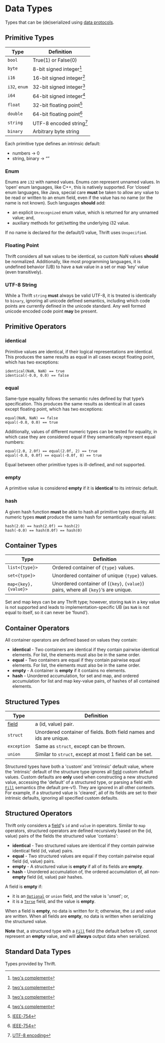 # Data Types

Types that can be (de)serialized using [data protocols](../protocol/data.md).

## Primitive Types

Type | Definition
---|---
`bool` | True(1) or False(0)
`byte` | 8-bit signed integer[^1]
`i16` | 16-bit signed integer[^1]
`i32`, `enum` | 32-bit signed integer[^1]
`i64` | 64-bit signed integer[^1]
`float` | 32-bit floating point[^2]
`double` | 64-bit floating point[^2]
`string` | UTF-8 encoded string[^3]
`binary` | Arbitrary byte string

[^1]: [two's complement](https://en.wikipedia.org/wiki/Two%27s_complement)

[^2]: [IEEE-754](https://en.wikipedia.org/wiki/IEEE_754)

[^3]: [UTF-8 encoding](https://en.wikipedia.org/wiki/UTF-8)

Each primitive type defines an intrinsic default:

- numbers → 0
- string, binary → “”

### Enum

Enums are `i32` with named values. Enums *can* represent unnamed values. In ‘open’ enum languages, like C++, this is natively supported. For ‘closed’ enum languages, like Java, special care **must** be taken to allow any value to be read or written to an enum field, even if the value has no name (or the name is not known). Such languages **should** add:

- an explicit `Unrecognized` enum value, which is returned for any unnamed value; and,
- auxiliary methods for get/setting the underlying i32 value.

If no name is declared for the default/0 value, Thrift uses `Unspecified`.

### Floating Point

Thrift considers all `NaN` values to be identical, so custom NaN values **should** be normalized. Additionally, like most programming languages, it is undefined behavior (UB) to have a `NaN` value in a set or map ‘key’ value (even transitively).

### UTF-8 String

While a Thrift `string` **must** always be valid UTF-8, it is treated is identically to `binary`, ignoring all unicode defined semantics, including  which code points are currently defined in the unicode standard. Any well formed unicode encoded code point **may** be present.

## Primitive Operators

### identical

Primitive values are identical, if their logical representations are identical. This produces the same results as equal in all cases except floating point, which has two exceptions:

    identical(NaN, NaN) == true
    identical(-0.0, 0.0) == false

### equal

Same-type equality follows the semantic rules defined by that type’s specification. This produces the same results as identical in all cases except floating point, which has two exceptions:

    equal(NaN, NaN) == false
    equal(-0.0, 0.0) == true

Additionally, values of different numeric types can be tested for equality, in which case they are considered equal if they semantically represent equal numbers:

    equal(2.0, 2.0f) == equal(2.0f, 2) == true
    equal(-0.0, 0.0f) == equal(-0.0f, 0) == true

Equal between other primitive types is ill-defined, and not supported.

### empty

A primitive value is considered **empty** if it is **identical** to its intrinsic default.

### hash

A given hash function **must** be able to hash all primitive types directly. All numeric types **must** produce the same hash for semantically equal values:

    hash(2.0) == hash(2.0f) == hash(2)
    hash(-0.0) == hash(0.0f) == hash(0)

## Container Types

Type | Definition
---|---
`list<{type}>` | Ordered container of `{type}` values.
`set<{type}>` | Unordered container of unique `{type}` values.
`map<{key}, {value}>` | Unordered container of (`{key}`, `{value}`) pairs, where all `{key}`‘s are unique.

Set and map keys can be any Thrift type; however, storing `NaN` in a key value is not supported and leads to implementation-specific UB (as `NaN` is not equal to itself, so it can never be ‘found’).

## Container Operators

All container operators are defined based on values they contain:

- **identical** - Two containers are identical if they contain pairwise identical elements. For list, the elements must also be in the same order.
- **equal** - Two containers are equal if they contain pairwise equal elements. For list, the elements must also be in the same order.
- **empty** - A container is **empty** if it contains no elements.
- **hash** - Unordered accumulation, for set and map, and ordered accumulation for list and map key-value pairs, of hashes of all contained elements.

## Structured Types

Type | Definition
---|---
[field](https://github.com/facebook/fbthrift/tree/main/thrift/lib/thrift/schema.thrift#Field) | a (id, value) pair.
`struct` | Unordered container of fields. Both field names and ids are unique.
`exception` | Same as `struct`, except can be thrown.
`union` | Similar to `struct`, except at most 1 field can be set.

Structured types have both a 'custom' and 'intrinsic' default value, where the 'intrinsic' default of the structure type ignores all [field](https://github.com/facebook/fbthrift/tree/main/thrift/lib/thrift/schema.thrift#Field) custom default values. Custom defaults are **only** used when constructing a new structured value, accessing the 'default' of a structured type, or parsing a field with [`Fill`](https://github.com/facebook/fbthrift/tree/main/thrift/lib/thrift/schema.thrift#FieldQualifier.Fill) semantics (the default pre-v1). They are ignored in all other contexts. For example, if a structured value is 'cleared', all of its fields are set to their intrinsic defaults, ignoring all specified custom defaults.

## Structured Operators

Thrift only considers a [field](https://github.com/facebook/fbthrift/tree/main/thrift/lib/thrift/schema.thrift#Field)'s `id` and `value` in operators. Similar to `map` operators, structured operators are defined recursively based on the (id, value) pairs of the fields the structured value 'contains':

- **identical** - Two structured values are identical if they contain pairwise identical field (id, value) pairs.
- **equal** - Two structured values are equal if they contain pairwise equal field (id, value) pairs.
- **empty** - A structured value is **empty** if all of its fields are **empty**.
- **hash** - Unordered accumulation of, the ordered accumulation of, all non-**empty** field (id, value) pair hashes.

A field is **empty** if:

- it is an [`Optional`](https://github.com/facebook/fbthrift/tree/main/thrift/lib/thrift/schema.thrift#FieldQualifier.Optional) or `union` field, and the value is 'unset'; or,
- it is a [`Terse`](https://github.com/facebook/fbthrift/tree/main/thrift/lib/thrift/schema.thrift#FieldQualifier.Terse) field, and the value is **empty**.

When a field is **empty**, no data is written for it; otherwise, the `id` and value are written. When all fields are **empty**, no data is written when serializing the structured value.

**Note** that, a structured type with a [`Fill`](https://github.com/facebook/fbthrift/tree/main/thrift/lib/thrift/schema.thrift#FieldQualifier.Fill) field (the default before v1), cannot represent an **empty** value, and will **always** output data when serialized.

## Standard Data Types

Types provided by Thrift.
